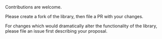 Contributions are welcome.

Please create a fork of the library, then file a PR with your changes.

For changes which would dramatically alter the functionality of the library, please file an issue first describing your proposal.
